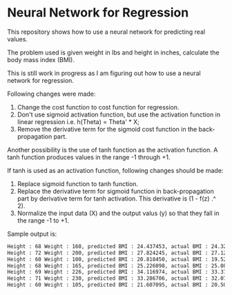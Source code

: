 Neural Network for Regression
=============================

This repository shows how to use a neural network for predicting real values.

The problem used is given weight in lbs and height in inches, calculate the body mass index (BMI).

This is still work in progress as I am figuring out how to use a neural network for regression.

Following changes were made:

1. Change the cost function to cost function for regression.
2. Don't use sigmoid activation function, but use the activation function in linear regression i.e. h(Theta) = Theta' * X;
3. Remove the derivative term for the sigmoid cost function in the back-propagation part.

Another possibility is the use of tanh function as the activation function. A tanh function produces values in the range -1 through +1.

If tanh is used as an activation function, following changes should be made: 

1. Replace sigmoid function to tanh function.
2. Replace the derivative term for sigmoid function in back-propagation part by derivative term for tanh activation. This derivative is (1 - f(z) .^ 2).
3. Normalize the input data (X) and the output valus (y) so that they fall in the range -1 to +1.

Sample output is:

```cmd
Height : 68 Weight : 160, predicted BMI : 24.437453, actual BMI : 24.325260
Height : 72 Weight : 200, predicted BMI : 27.824245, actual BMI : 27.121914
Height : 60 Weight : 100, predicted BMI : 20.818450, actual BMI : 19.527778
Height : 68 Weight : 165, predicted BMI : 25.226098, actual BMI : 25.085424
Height : 69 Weight : 226, predicted BMI : 34.116974, actual BMI : 33.370720
Height : 71 Weight : 230, predicted BMI : 33.286706, actual BMI : 32.074985
Height : 60 Weight : 105, predicted BMI : 21.607095, actual BMI : 20.504167
```
